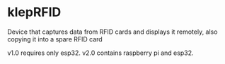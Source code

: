 # klepRFID
 Device that captures data from RFID cards and displays it remotely, also copying it into a spare RFID card
 
 v1.0 requires only esp32.
 v2.0 contains raspberry pi and esp32.
